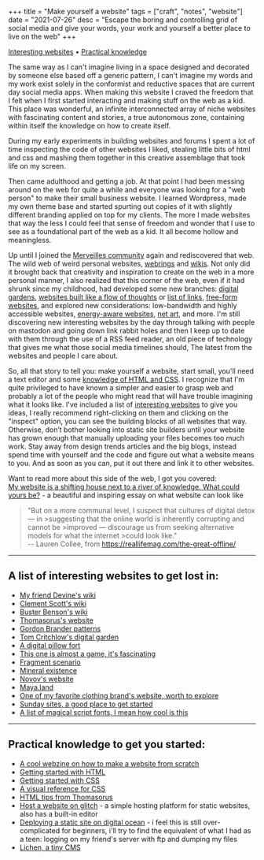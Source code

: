+++
title = "Make yourself a website"
tags = ["craft", "notes", "website"]
date = "2021-07-26"
desc = "Escape the boring and controlling grid of social media and give your words, your work and yourself a better place to live on the web"
+++

<div class="table-of-contents">

[Interesting websites](#a-list-of-interesting-websites-to-get-lost-in) •
[Practical knowledge](#practical-knowledge-to-get-you-started)

</div>

The same way as I can't imagine living in a space designed and decorated by someone else based off a generic pattern, I can't imagine my words and my work exist solely in the conformist and reductive spaces that are current day social media apps. When making this website I craved the freedom that I felt when I first started interacting and making stuff on the web as a kid. This place was wonderful, an infinite interconnected array of niche websites with fascinating content and stories, a true autonomous zone, containing within itself the knowledge on how to create itself.

During my early experiments in building websites and forums I spent a lot of time inspecting the code of other websites I liked, stealing little bits of html and css and mashing them together in this creative assemblage that took life on my screen.

Then came adulthood and getting a job. At that point I had been messing around on the web for quite a while and everyone was looking for a "web person" to make their small business website. I learned Wordpress, made my own theme base and started spurting out copies of it with slightly different branding applied on top for my clients. The more I made websites that way the less I could feel that sense of freedom and wonder that I use to see as a foundational part of the web as a kid. It all become hollow and meaningless.

Up until I joined the [Merveilles community](https://merveilles.town/) again and rediscovered that web. The wild web of weird personal websites, [webrings](https://webring.xxiivv.com/#random) and [wikis](https://wiki.xxiivv.com/site/about.html). Not only did it brought back that creativity and inspiration to create on the web in a more personal manner, I also realized that this corner of the web, even if it had shrunk since my childhood, had developed some new branches: [digital gardens](https://tomcritchlow.com/2019/02/17/building-digital-garden/), [websites built like a flow of thoughts](http://npanzer.com/bog/cirzi.html) or [list of links](http://daywreckers.com/), [free-form websites](https://www.cellestialstudios.com/), and explored new considerations: low-bandwidth and highly accessible websites, [energy-aware websites](https://branch.climateaction.tech/), [net art](http://archive.rhizome.org/), and more. I'm still discovering new interesting websites by the day through talking with people on mastodon and going down link rabbit holes and then I keep up to date with them through the use of a RSS feed reader, an old piece of technology that gives me what those social media timelines should, The latest from the websites and people I care about.

So, all that story to tell you: make yourself a website, start small, you'll  need a text editor and some [knowledge of HTML and CSS](#practical-knowledge-to-get-you-started). I recognize that I'm quite privileged to have known a simpler and easier to grasp web and probably a lot of the people who might read that will have trouble imagining what it looks like. I've included a list of [interesting websites](#a-list-of-interesting-websites-to-get-lost-in) to give you ideas, I really recommend right-clicking on them and clicking on the "inspect" option, you can see the building blocks of all websites that way. Otherwise, don’t bother looking into static site builders until your website has grown enough that manually uploading your files becomes too much work. Stay away from design trends articles and the big blogs, instead spend time with yourself and the code and figure out what a website means to you. And as soon as you can, put it out there and link it to other websites.

Want to read more about this side of the web, I got you covered:  
[My website is a shifting house next to a river of knowledge. What could yours be?](https://thecreativeindependent.com/essays/laurel-schwulst-my-website-is-a-shifting-house-next-to-a-river-of-knowledge-what-could-yours-be/) - a beautiful and inspiring essay on what website can look like

>"But on a more communal level, I suspect that cultures of digital detox — in >suggesting that the online world is inherently corrupting and cannot be >improved — discourage us from seeking alternative models for what the internet >could look like."  
>-- Lauren Collee, from https://reallifemag.com/the-great-offline/

---

## A list of interesting websites to get lost in:  

- [My friend Devine's wiki](https://wiki.xxiivv.com/site/home.html)  
- [Clement Scott's wiki](https://nchrs.xyz/site/home.html)  
- [Buster Benson's wiki](https://notes.busterbenson.com/)  
- [Thomasorus's website](https://thomasorus.com/home.html)  
- [Gordon Brander patterns](http://gordonbrander.com/pattern/)  
- [Tom Critchlow's digital garden](https://tomcritchlow.com/wiki/)  
- [A digital pillow fort](https://eli.li/)  
- [This one is almost a game, it's fascinating](https://sixey.es/crystal/)  
- [Fragment scenario](http://fragmentscenario.com/index.html)  
- [Mineral existence](https://mineralexistence.com/)  
- [Novov's website](https://novov.me/index.html)  
- [Maya.land](https://maya.land/)  
- [One of my favorite clothing brand's website, worth to explore](https://online-ceramics.com/)  
- [Sunday sites, a good place to get started](https://sundaysites.cafe/index.html)  
- [A list of magical script fonts, I mean how cool is this](http://www.geocities.ws/nu_isis/fonts.html)

---

## Practical knowledge to get you started:  

- [A cool webzine on how to make a website from scratch](https://solarpunk.cool/zines/web-zine-01/table-of-contents.html)  
- [Getting started with HTML](https://developer.mozilla.org/en-US/docs/Learn/HTML/Introduction_to_HTML/Getting_started)  
- [Getting started with CSS](https://developer.mozilla.org/en-US/docs/Learn/CSS/First_steps/Getting_started)  
- [A visual reference for CSS](https://cssreference.io/)  
- [HTML tips from Thomasorus](https://thomasorus.com/html-tips.html)  
- [Host a website on glitch](https://glitch.com/create-project) - a simple hosting platform for static websites, also has a built-in editor
- [Deploying a static site on digital ocean](https://www.digitalocean.com/community/tutorials/how-to-deploy-a-static-website-to-the-cloud-with-digitalocean-app-platform) - i feel this is still over-complicated for beginners, i'll try to find the equivalent of what I had as a teen: logging on my friend's server with ftp and dumping my files
- [Lichen, a tiny CMS](https://lichen.sensorstation.co/)
